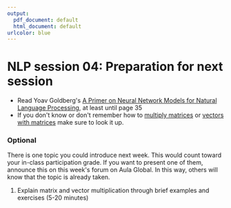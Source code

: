 ```yaml
---
output:
  pdf_document: default
  html_document: default
urlcolor: blue
---
```

# NLP session 04: Preparation for next session

 * Read Yoav Goldberg's [A Primer on Neural Network Models for Natural Language Processing](https://arxiv.org/abs/1510.00726), at least until page 35
 * If you don't know or don't remember how to [multiply matrices](https://www.khanacademy.org/math/precalculus/x9e81a4f98389efdf:matrices/x9e81a4f98389efdf:multiplying-matrices-by-matrices/a/multiplying-matrices) or [vectors with matrices](https://mbernste.github.io/posts/matrix_vector_mult/) make sure to look it up.

### Optional

There is one topic you could introduce next week. This would count toward your in-class participation grade. If you want to present one of them, announce this on this week's forum on Aula Global. In this way, others will know that the topic is already taken. 

  1. Explain matrix and vector multiplication through brief examples and exercises (5-20 minutes)